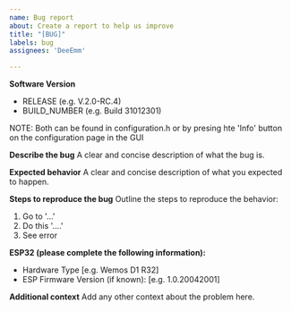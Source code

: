 ```yaml
---
name: Bug report
about: Create a report to help us improve
title: "[BUG]"
labels: bug
assignees: 'DeeEmm'

---
```


**Software Version**
- RELEASE (e.g. V.2.0-RC.4) 
- BUILD_NUMBER (e.g. Build 31012301)

NOTE: Both can be found in configuration.h or by presing hte 'Info' button on the configuration page in the GUI

**Describe the bug**
A clear and concise description of what the bug is.

**Expected behavior**
A clear and concise description of what you expected to happen.

**Steps to reproduce the bug**
Outline the steps to reproduce the behavior:
1. Go to '...'
2. Do this '....'
3. See error

**ESP32 (please complete the following information):**
 - Hardware Type [e.g. Wemos D1 R32]
 - ESP Firmware Version (if known): [e.g. 1.0.20042001]

**Additional context**
Add any other context about the problem here.
